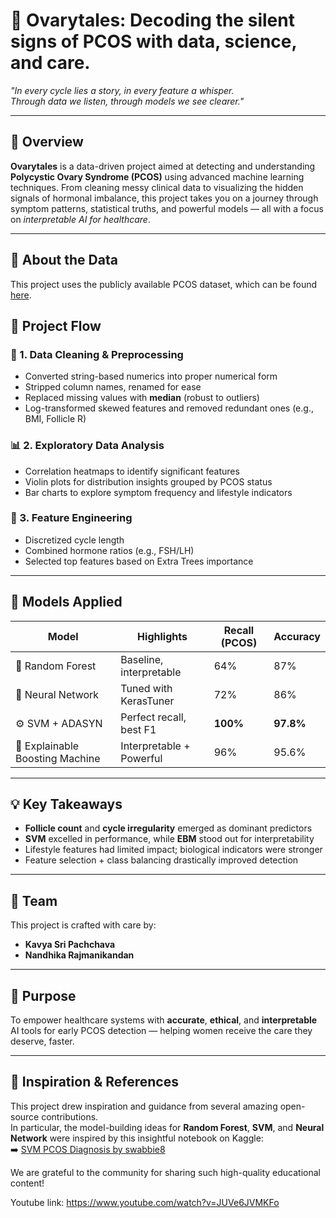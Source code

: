 
# 🌸 Ovarytales: Decoding the silent signs of PCOS with data, science, and care.

_"In every cycle lies a story, in every feature a whisper.  
Through data we listen, through models we see clearer."_  

---

## 📖 Overview

**Ovarytales** is a data-driven project aimed at detecting and understanding **Polycystic Ovary Syndrome (PCOS)** using advanced machine learning techniques. From cleaning messy clinical data to visualizing the hidden signals of hormonal imbalance, this project takes you on a journey through symptom patterns, statistical truths, and powerful models — all with a focus on *interpretable AI for healthcare*.

---
## 📁 About the Data

This project uses the publicly available PCOS dataset, which can be found [here](https://www.kaggle.com/datasets/shreyasvedpathak/pcos-dataset).


## 🔬 Project Flow

### 🧹 1. Data Cleaning & Preprocessing
- Converted string-based numerics into proper numerical form
- Stripped column names, renamed for ease
- Replaced missing values with **median** (robust to outliers)
- Log-transformed skewed features and removed redundant ones (e.g., BMI, Follicle R)

### 📊 2. Exploratory Data Analysis
- Correlation heatmaps to identify significant features
- Violin plots for distribution insights grouped by PCOS status
- Bar charts to explore symptom frequency and lifestyle indicators

### 🔎 3. Feature Engineering
- Discretized cycle length
- Combined hormone ratios (e.g., FSH/LH)
- Selected top features based on Extra Trees importance

---

## 🧠 Models Applied

| Model | Highlights | Recall (PCOS) | Accuracy |
|-------|-----------|---------------|----------|
| 🌲 Random Forest | Baseline, interpretable | 64% | 87% |
| 🔮 Neural Network | Tuned with KerasTuner | 72% | 86% |
| ⚙️ SVM + ADASYN | Perfect recall, best F1 | **100%** | **97.8%** |
| 🧩 Explainable Boosting Machine | Interpretable + Powerful | 96% | 95.6% |

---

## 💡 Key Takeaways

- **Follicle count** and **cycle irregularity** emerged as dominant predictors
- **SVM** excelled in performance, while **EBM** stood out for interpretability
- Lifestyle features had limited impact; biological indicators were stronger
- Feature selection + class balancing drastically improved detection

---

## 👥 Team

This project is crafted with care by:
- **Kavya Sri Pachchava**
- **Nandhika Rajmanikandan** 

---


## 🧭 Purpose

To empower healthcare systems with **accurate**, **ethical**, and **interpretable** AI tools for early PCOS detection — helping women receive the care they deserve, faster.

---

## 🌱 Inspiration & References

This project drew inspiration and guidance from several amazing open-source contributions.  
In particular, the model-building ideas for **Random Forest**, **SVM**, and **Neural Network** were inspired by this insightful notebook on Kaggle:  
➡️ [SVM PCOS Diagnosis by swabbie8](https://www.kaggle.com/code/swabbie8/svm-pcos-diagnosis#Model-Building)

We are grateful to the community for sharing such high-quality educational content!

Youtube link: https://www.youtube.com/watch?v=JUVe6JVMKFo


